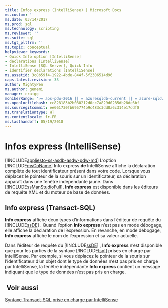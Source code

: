 ```yaml
---
title: Infos express (IntelliSense) | Microsoft Docs
ms.custom: ''
ms.date: 03/14/2017
ms.prod: sql
ms.technology: scripting
ms.reviewer: ''
ms.suite: sql
ms.tgt_pltfrm: ''
ms.topic: conceptual
helpviewer_keywords:
- Quick Info option [IntelliSense]
- declarations [IntelliSense]
- IntelliSense [SQL Server], Quick Info
- identifier declarations [IntelliSense]
ms.assetid: 3c8b59f4-1922-4bde-844f-5f2306514d96
caps.latest.revision: 33
author: MightyPen
ms.author: genemi
manager: craigg
monikerRange: '>= aps-pdw-2016 || = azuresqldb-current || = azure-sqldw-latest || >= sql-server-2016 || = sqlallproducts-allversions'
ms.openlocfilehash: cc828183b2b080212d0cc7a829d0285db28de6bf
ms.sourcegitcommit: ee661730fb695774b9c483c3dd0a6c314e17ddf8
ms.translationtype: HT
ms.contentlocale: fr-FR
ms.lasthandoff: 05/19/2018
---
```

# <a name="quick-info-intellisense"></a>Infos express (IntelliSense)
[!INCLUDE[appliesto-ss-asdb-asdw-pdw-md](../../includes/appliesto-ss-asdb-asdw-pdw-md.md)]
  L’option [!INCLUDE[msCoName](../../includes/msconame-md.md)] Info express **de** IntelliSense affiche la déclaration complète de tout identificateur présent dans votre code. Lorsque vous déplacez le pointeur de la souris sur un identificateur, sa déclaration apparaît dans une fenêtre indépendante jaune. Dans [!INCLUDE[ssManStudioFull](../../includes/ssmanstudiofull-md.md)], **Info express** est disponible dans les éditeurs de requête XML et du moteur de base de données.  
  
## <a name="transact-sql-quick-info"></a>Info express (Transact-SQL)  
 **Info express** affiche deux types d’informations dans l’éditeur de requête du [!INCLUDE[ssDE](../../includes/ssde-md.md)] . Quand l’option **Info express** n’est pas en mode débogage, elle affiche la déclaration de l’expression. En revanche, en mode débogage, **Info express** affiche le nom de l’expression et sa valeur actuelle.  
  
 Dans l’éditeur de requête du [!INCLUDE[ssDE](../../includes/ssde-md.md)] , **Info express** n’est disponible que pour les parties de la syntaxe [!INCLUDE[tsql](../../includes/tsql-md.md)] prises en charge par IntelliSense. Par exemple, si vous déplacez le pointeur de la souris sur l’identificateur d’un objet dont le type de données n’est pas pris en charge par IntelliSense, la fenêtre indépendante **Info express** contient un message indiquant que le type de données n’est pas pris en charge.  
  
## <a name="see-also"></a> Voir aussi  
 [Syntaxe Transact-SQL prise en charge par IntelliSense](../../relational-databases/scripting/transact-sql-syntax-supported-by-intellisense.md)  
  
  
